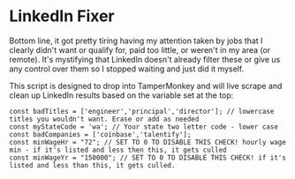 # LinkedIn Fixer
Bottom line, it got pretty tiring having my attention taken by jobs that I clearly didn't want or qualify for, paid too little, or weren't in my area (or remote). It's mystifying that LinkedIn doesn't already filter these or give us any control over them so I stopped waiting and just did it myself. 

This script is designed to drop into TamperMonkey and will live scrape and clean up LinkedIn results based on the variable set at the top:

    const badTitles = ['engineer','principal','director']; // lowercase titles you wouldn't want. Erase or add as needed
    const myStateCode = 'wa'; // Your state two letter code - lower case
    const badCompanies = ['coinbase','talentify'];
    const minWageHr = "72"; // SET TO 0 TO DISABLE THIS CHECK! hourly wage min - if it's listed and less then this, it gets culled
    const minWageYr = "150000"; // SET TO 0 TO DISABLE THIS CHECK! if it's listed and less than this, it gets culled.
